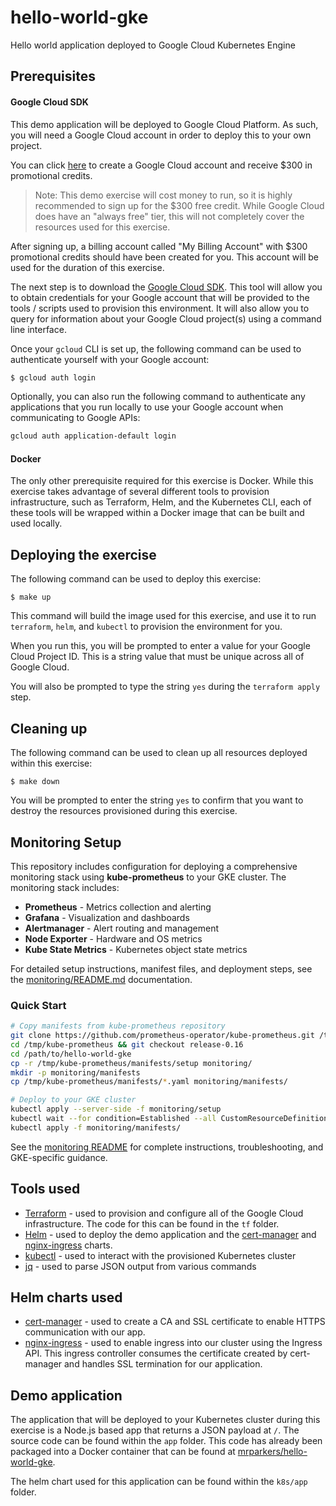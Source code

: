 # hello-world-gke

Hello world application deployed to Google Cloud Kubernetes Engine

## Prerequisites

#### Google Cloud SDK

This demo application will be deployed to Google Cloud Platform. As such, you will need a Google Cloud account in order to deploy this to your own project.

You can click [here](https://cloud.google.com/free) to create a Google Cloud account and receive $300 in promotional credits.

> Note: This demo exercise will cost money to run, so it is highly recommended to sign up for the $300 free credit. While Google Cloud does have an "always free" tier, this will not completely cover the resources used for this exercise.

After signing up, a billing account called "My Billing Account" with $300 promotional credits should have been created for you. This account will be used for the duration of this exercise.

The next step is to download the [Google Cloud SDK](https://cloud.google.com/sdk/). This tool will allow you to obtain credentials for your Google account that will be provided to the tools / scripts used to provision this environment. It will also allow you to query for information about your Google Cloud project(s) using a command line interface.

Once your `gcloud` CLI is set up, the following command can be used to authenticate yourself with your Google account:

```bash
$ gcloud auth login
```

Optionally, you can also run the following command to authenticate any applications that you run locally to use your Google account when communicating to Google APIs:

```bash
gcloud auth application-default login
```

#### Docker

The only other prerequisite required for this exercise is Docker. While this exercise takes advantage of several different tools to provision infrastructure, such as Terraform, Helm, and the Kubernetes CLI, each of these tools will be wrapped within a Docker image that can be built and used locally.

## Deploying the exercise

The following command can be used to deploy this exercise:

```
$ make up
```

This command will build the image used for this exercise, and use it to run `terraform`, `helm`, and `kubectl` to provision the environment for you.

When you run this, you will be prompted to enter a value for your Google Cloud Project ID. This is a string value that must be unique across all of Google Cloud.

You will also be prompted to type the string `yes` during the `terraform apply` step.

## Cleaning up

The following command can be used to clean up all resources deployed within this exercise:

```
$ make down
```

You will be prompted to enter the string `yes` to confirm that you want to destroy the resources provisioned during this exercise.

## Monitoring Setup

This repository includes configuration for deploying a comprehensive monitoring stack using **kube-prometheus** to your GKE cluster. The monitoring stack includes:

- **Prometheus** - Metrics collection and alerting
- **Grafana** - Visualization and dashboards  
- **Alertmanager** - Alert routing and management
- **Node Exporter** - Hardware and OS metrics
- **Kube State Metrics** - Kubernetes object state metrics

For detailed setup instructions, manifest files, and deployment steps, see the [monitoring/README.md](monitoring/README.md) documentation.

### Quick Start

```bash
# Copy manifests from kube-prometheus repository
git clone https://github.com/prometheus-operator/kube-prometheus.git /tmp/kube-prometheus
cd /tmp/kube-prometheus && git checkout release-0.16
cd /path/to/hello-world-gke
cp -r /tmp/kube-prometheus/manifests/setup monitoring/
mkdir -p monitoring/manifests
cp /tmp/kube-prometheus/manifests/*.yaml monitoring/manifests/

# Deploy to your GKE cluster
kubectl apply --server-side -f monitoring/setup
kubectl wait --for condition=Established --all CustomResourceDefinition --namespace=monitoring
kubectl apply -f monitoring/manifests/
```

See the [monitoring README](monitoring/README.md) for complete instructions, troubleshooting, and GKE-specific guidance.

## Tools used

* [Terraform](https://www.terraform.io/) - used to provision and configure all of the Google Cloud infrastructure. The code for this can be found in the `tf` folder.
* [Helm](https://helm.sh/) - used to deploy the demo application and the [cert-manager](https://github.com/jetstack/cert-manager) and [nginx-ingress](https://github.com/helm/charts/tree/master/stable/nginx-ingress) charts.
* [kubectl](https://kubernetes.io/docs/tasks/tools/install-kubectl/) - used to interact with the provisioned Kubernetes cluster
* [jq](https://stedolan.github.io/jq/) - used to parse JSON output from various commands

## Helm charts used

* [cert-manager](https://github.com/jetstack/cert-manager) - used to create a CA and SSL certificate to enable HTTPS communication with our app.
* [nginx-ingress](https://github.com/helm/charts/tree/master/stable/nginx-ingress) - used to enable ingress into our cluster using the Ingress API. This ingress controller consumes the certificate created by cert-manager and handles SSL termination for our application.

## Demo application

The application that will be deployed to your Kubernetes cluster during this exercise is a Node.js based app that returns a JSON payload at `/`. The source code can be found within the `app` folder. This code has already been packaged into a Docker container that can be found at [mrparkers/hello-world-gke](https://hub.docker.com/r/mrparkers/hello-world-gke).

The helm chart used for this application can be found within the `k8s/app` folder.

